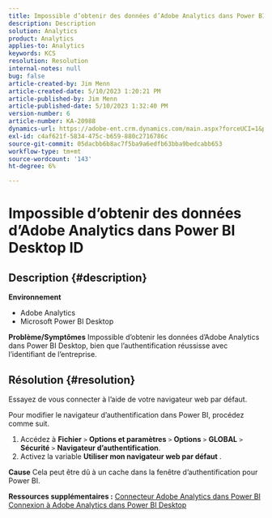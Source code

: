 ```yaml
---
title: Impossible d’obtenir des données d’Adobe Analytics dans Power BI Desktop ID
description: Description
solution: Analytics
product: Analytics
applies-to: Analytics
keywords: KCS
resolution: Resolution
internal-notes: null
bug: false
article-created-by: Jim Menn
article-created-date: 5/10/2023 1:20:21 PM
article-published-by: Jim Menn
article-published-date: 5/10/2023 1:32:40 PM
version-number: 6
article-number: KA-20988
dynamics-url: https://adobe-ent.crm.dynamics.com/main.aspx?forceUCI=1&pagetype=entityrecord&etn=knowledgearticle&id=0153d469-35ef-ed11-8849-6045bd006295
exl-id: c4af621f-5834-475c-b659-880c2716786c
source-git-commit: 05dacbb6b8ac7f5ba9a6edfb63bba9bedcabb653
workflow-type: tm+mt
source-wordcount: '143'
ht-degree: 6%

---
```


# Impossible d’obtenir des données d’Adobe Analytics dans Power BI Desktop ID

## Description {#description}


<b>Environnement</b>

- Adobe Analytics
- Microsoft Power BI Desktop




<b>Problème/Symptômes</b>
Impossible d’obtenir les données d’Adobe Analytics dans Power BI Desktop, bien que l’authentification réussisse avec l’identifiant de l’entreprise.


## Résolution {#resolution}


Essayez de vous connecter à l’aide de votre navigateur web par défaut.

Pour modifier le navigateur d’authentification dans Power BI, procédez comme suit.

1. Accédez à <b>Fichier</b> `>`  <b>Options et paramètres</b> `>`  <b>Options</b> `>`  <b>GLOBAL</b> `>`  <b>Sécurité</b> `>`  <b>Navigateur d’authentification</b>.
2. Activez la variable <b>Utiliser mon navigateur web par défaut</b> .


<b>Cause</b>
Cela peut être dû à un cache dans la fenêtre d’authentification pour Power BI.

<b>Ressources supplémentaires :</b>
[Connecteur Adobe Analytics dans Power BI](https://experienceleague.adobe.com/docs/analytics-learn/tutorials/integrations/power-bi/adobe-analytics-connector-in-power-bi.html?lang=en)
[Connexion à Adobe Analytics dans Power BI Desktop](https://learn.microsoft.com/en-us/power-bi/connect-data/desktop-connect-adobe-analytics)
